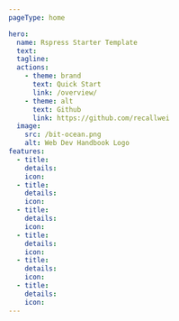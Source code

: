 ```yaml
---
pageType: home

hero:
  name: Rspress Starter Template
  text:
  tagline:
  actions:
    - theme: brand
      text: Quick Start
      link: /overview/
    - theme: alt
      text: Github
      link: https://github.com/recallwei
  image:
    src: /bit-ocean.png
    alt: Web Dev Handbook Logo
features:
  - title:
    details:
    icon:
  - title:
    details:
    icon:
  - title:
    details:
    icon:
  - title:
    details:
    icon:
  - title:
    details:
    icon:
  - title:
    details:
    icon:
---
```

